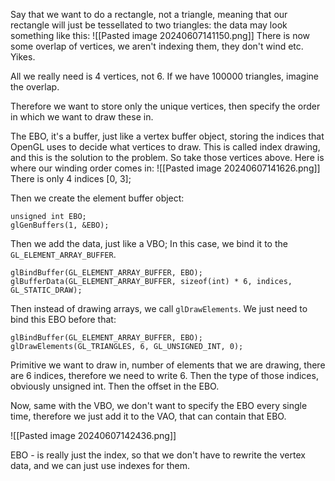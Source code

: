 Say that we want to do a rectangle, not a triangle, meaning that our rectangle will just be tessellated to two triangles: 
the data may look something like this: 
![[Pasted image 20240607141150.png]]
There is now some overlap of vertices, we aren't indexing them, they don't wind etc. Yikes. 

All we really need is 4 vertices, not 6. 
If we have 100000 triangles, imagine the overlap. 

Therefore we want to store only the unique vertices, then specify the order in which we want to draw these in. 

The EBO, it's a buffer, just like a vertex buffer object, storing the indices that OpenGL uses to decide what vertices to draw. 
This is called index drawing, and this is the solution to the problem. 
So take those vertices above. 
Here is where our winding order comes in: 
![[Pasted image 20240607141626.png]]
There is only 4 indices [0, 3]; 

Then we create the element buffer object: 
```
unsigned int EBO; 
glGenBuffers(1, &EBO);
```

Then we add the data, just like a VBO; 
In this case, we bind it to the `GL_ELEMENT_ARRAY_BUFFER`. 
```
glBindBuffer(GL_ELEMENT_ARRAY_BUFFER, EBO);
glBufferData(GL_ELEMENT_ARRAY_BUFFER, sizeof(int) * 6, indices, GL_STATIC_DRAW);
```

Then instead of drawing arrays, we call `glDrawElements`. 
We just need to bind this EBO before that: 
```
glBindBuffer(GL_ELEMENT_ARRAY_BUFFER, EBO);
glDrawElements(GL_TRIANGLES, 6, GL_UNSIGNED_INT, 0);
```
Primitive we want to draw in, number of elements that we are drawing, there are 6 indices, therefore we need to write 6. Then the type of those indices, obviously unsigned int. Then the offset in the EBO. 

Now, same with the VBO, we don't want to specify the EBO every single time, therefore we just add it to the VAO, that can contain that EBO. 

![[Pasted image 20240607142436.png]]

EBO - is really just the index, so that we don't have to rewrite the vertex data, and we can just use indexes for them. 


